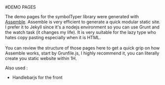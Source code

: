 #DEMO PAGES

The demo pages for the symbolTyper library were generated with [Assemble](http://assemble.io/). 
Assemble is very efficient to generate a quick modular static site. I prefer it to Jekyll since it's a nodejs environment so you can use Grunt and the watch task (it changes my life). It is very suitable for the lazy type who hates copy pasting especially when it is HTML.
<br><br>
You can review the structure of those pages here to get a quick grip on how Assemble works, start by Grunfile.js, I highly recommend it, you can literally create you static website within 1H.

Also used : 
- Handlebarjs for the front

